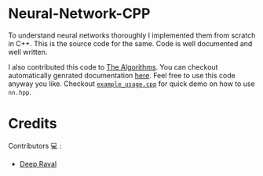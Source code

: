 # Neural-Network-CPP
To understand neural networks thoroughly I implemented them from scratch in C++. This is the source code for the same. Code is well documented and well written.

I also contributed this code to [The Algorithms](https://github.com/TheAlgorithms/C-Plus-Plus). You can checkout automatically genrated documentation [here](https://thealgorithms.github.io/C-Plus-Plus/d4/df4/classmachine__learning_1_1neural__network_1_1_neural_network.html). Feel free to use this code anyway you like. Checkout [```example_usage.cpp```](https://github.com/imdeep2905/Neural-Network-CPP/blob/master/example_usage.cpp) for quick demo on how to use ```nn.hpp```.  

# Credits

Contributors :computer: : 
   * [Deep Raval](https://github.com/imdeep2905)
